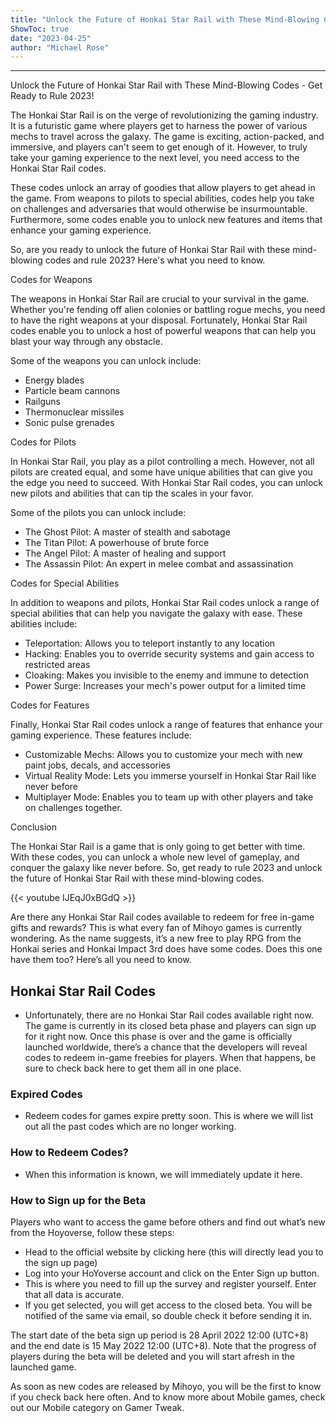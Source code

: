 ```yaml
---
title: "Unlock the Future of Honkai Star Rail with These Mind-Blowing Codes - Get Ready to Rule 2023!"
ShowToc: true 
date: "2023-04-25"
author: "Michael Rose"
---
```

*****
Unlock the Future of Honkai Star Rail with These Mind-Blowing Codes - Get Ready to Rule 2023!

The Honkai Star Rail is on the verge of revolutionizing the gaming industry. It is a futuristic game where players get to harness the power of various mechs to travel across the galaxy. The game is exciting, action-packed, and immersive, and players can't seem to get enough of it. However, to truly take your gaming experience to the next level, you need access to the Honkai Star Rail codes.

These codes unlock an array of goodies that allow players to get ahead in the game. From weapons to pilots to special abilities, codes help you take on challenges and adversaries that would otherwise be insurmountable. Furthermore, some codes enable you to unlock new features and items that enhance your gaming experience.

So, are you ready to unlock the future of Honkai Star Rail with these mind-blowing codes and rule 2023? Here's what you need to know.

Codes for Weapons

The weapons in Honkai Star Rail are crucial to your survival in the game. Whether you're fending off alien colonies or battling rogue mechs, you need to have the right weapons at your disposal. Fortunately, Honkai Star Rail codes enable you to unlock a host of powerful weapons that can help you blast your way through any obstacle.

Some of the weapons you can unlock include:

- Energy blades
- Particle beam cannons
- Railguns
- Thermonuclear missiles
- Sonic pulse grenades

Codes for Pilots

In Honkai Star Rail, you play as a pilot controlling a mech. However, not all pilots are created equal, and some have unique abilities that can give you the edge you need to succeed. With Honkai Star Rail codes, you can unlock new pilots and abilities that can tip the scales in your favor.

Some of the pilots you can unlock include:

- The Ghost Pilot: A master of stealth and sabotage
- The Titan Pilot: A powerhouse of brute force
- The Angel Pilot: A master of healing and support
- The Assassin Pilot: An expert in melee combat and assassination

Codes for Special Abilities

In addition to weapons and pilots, Honkai Star Rail codes unlock a range of special abilities that can help you navigate the galaxy with ease. These abilities include:

- Teleportation: Allows you to teleport instantly to any location
- Hacking: Enables you to override security systems and gain access to restricted areas
- Cloaking: Makes you invisible to the enemy and immune to detection
- Power Surge: Increases your mech's power output for a limited time

Codes for Features

Finally, Honkai Star Rail codes unlock a range of features that enhance your gaming experience. These features include:

- Customizable Mechs: Allows you to customize your mech with new paint jobs, decals, and accessories
- Virtual Reality Mode: Lets you immerse yourself in Honkai Star Rail like never before
- Multiplayer Mode: Enables you to team up with other players and take on challenges together.

Conclusion

The Honkai Star Rail is a game that is only going to get better with time. With these codes, you can unlock a whole new level of gameplay, and conquer the galaxy like never before. So, get ready to rule 2023 and unlock the future of Honkai Star Rail with these mind-blowing codes.

{{< youtube IJEqJ0xBGdQ >}} 



Are there any Honkai Star Rail codes available to redeem for free in-game gifts and rewards? This is what every fan of Mihoyo games is currently wondering. As the name suggests, it’s a new free to play RPG from the Honkai series and Honkai Impact 3rd does have some codes. Does this one have them too? Here’s all you need to know.
 
## Honkai Star Rail Codes
 

 
- Unfortunately, there are no Honkai Star Rail codes available right now. The game is currently in its closed beta phase and players can sign up for it right now. Once this phase is over and the game is officially launched worldwide, there’s a chance that the developers will reveal codes to redeem in-game freebies for players. When that happens, be sure to check back here to get them all in one place.

 
### Expired Codes
 
- Redeem codes for games expire pretty soon. This is where we will list out all the past codes which are no longer working.

 
### How to Redeem Codes?
 
- When this information is known, we will immediately update it here.

 
### How to Sign up for the Beta
 
Players who want to access the game before others and find out what’s new from the Hoyoverse, follow these steps:
 
- Head to the official website by clicking here (this will directly lead you to the sign up page)
 - Log into your HoYoverse account and click on the Enter Sign up button.
 - This is where you need to fill up the survey and register yourself. Enter that all data is accurate.
 - If you get selected, you will get access to the closed beta. You will be notified of the same via email, so double check it before sending it in.

 
The start date of the beta sign up period is 28 April 2022 12:00 (UTC+8) and the end date is 15 May 2022 12:00 (UTC+8). Note that the progress of players during the beta will be deleted and you will start afresh in the launched game.
 
As soon as new codes are released by Mihoyo, you will be the first to know if you check back here often. And to know more about Mobile games, check out our Mobile category on Gamer Tweak.




